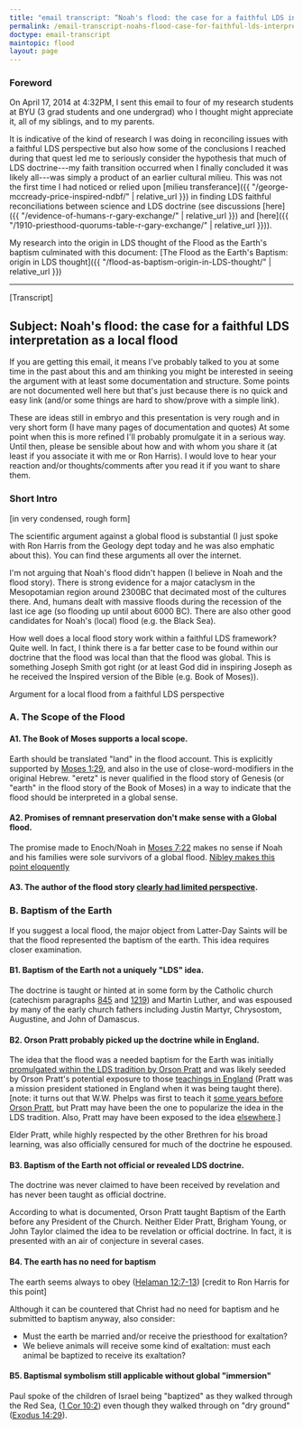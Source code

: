 ```yaml
---
title: "email transcript: “Noah's flood: the case for a faithful LDS interpretation as a local flood”"
permalink: /email-transcript-noahs-flood-case-for-faithful-lds-interpretation/
doctype: email-transcript
maintopic: flood
layout: page
---
```


### Foreword

On April 17, 2014 at 4:32PM, I sent this email to four of my research students at BYU (3 grad students and one undergrad) who I thought might appreciate it, all of my siblings, and to my parents.

It is indicative of the kind of research I was doing in reconciling issues with a faithful LDS perspective but also how some of the conclusions I reached during that quest led me to seriously consider the hypothesis that much of LDS doctrine---my faith transition occurred when I finally concluded it was likely all---was simply a product of an earlier cultural milieu.  This was not the first time I had noticed or relied upon [milieu transferance]({{ "/george-mccready-price-inspired-ndbf/" | relative_url }}) in finding LDS faithful reconciliations between science and LDS doctrine (see discussions [here]({{ "/evidence-of-humans-r-gary-exchange/" | relative_url }}) and [here]({{ "/1910-priesthood-quorums-table-r-gary-exchange/" | relative_url }})).

My research into the origin in LDS thought of the Flood as the Earth's baptism
culminated with this document:  [The Flood as the Earth's Baptism: origin in LDS thought]({{ "/flood-as-baptism-origin-in-LDS-thought/" | relative_url }})


---

[Transcript]

## Subject: Noah's flood: the case for a faithful LDS interpretation as a local flood

If you are getting this email, it means I've probably talked to you at some time in the past about this and am thinking you might be interested in seeing the argument with at least some documentation and structure.  Some points are not documented well here but that's just because there is no quick and easy link (and/or some things are hard to show/prove with a simple link).

These are ideas still in embryo and this presentation is very rough and in very short form (I have many pages of documentation and quotes)  At some point when this is more refined I'll probably promulgate it in a serious way.  Until then, please be sensible about how and with whom you share it (at least if you associate it with me or Ron Harris).  I would love to hear your reaction and/or thoughts/comments after you read it if you want to share them.

### Short Intro

[in very condensed, rough form]

The scientific argument against a global flood is substantial (I just spoke with Ron Harris from the Geology dept today and he was also emphatic about this).  You can find these arguments all over the internet.  

I'm not arguing that Noah's flood didn't happen (I believe in Noah and the flood story).  There is strong evidence for a major cataclysm in the Mesopotamian region around 2300BC that decimated most of the cultures there.  And, humans dealt with massive floods during the recession of the last ice age (so flooding up until about 6000 BC).  There are also other good candidates for Noah's (local) flood (e.g. the Black Sea).

How well does a local flood story work within a faithful LDS framework?  Quite well.  In fact, I think there is a far better case to be found within our doctrine that the flood was local than that the flood was global.  This is something Joseph Smith got right (or at least God did in inspiring Joseph as he received the Inspired version of the Bible (e.g. Book of Moses)).

Argument for a local flood from a faithful LDS perspective

### A. The Scope of the Flood

#### A1. The Book of Moses supports a local scope.

Earth should be translated "land" in the flood account.  This is explicitly supported by [Moses 1:29](https://www.churchofjesuschrist.org/study/scriptures/pgp/moses/1.29?lang=eng), and also in the use of close-word-modifiers in the original Hebrew.  "eretz" is never qualified in the flood story of Genesis (or "earth" in the flood story of the Book of Moses) in a way to indicate that the flood should be interpreted in a global sense.

#### A2. Promises of remnant preservation don't make sense with a Global flood.

The promise made to Enoch/Noah in [Moses 7:22](https://www.lds.org/scriptures/pgp/moses/7.22?lang=eng) makes no sense if Noah and his families were sole survivors of a global flood.  [Nibley makes this point eloquently](http://maxwellinstitute.byu.edu/publications/transcripts/I00073-Before_Adam.html)

#### A3. The author of the flood story [clearly had limited perspective](http://scottwoodward.org/flood_noahspointofview.html).

### B. Baptism of the Earth

If you suggest a local flood, the major object from Latter-Day Saints will be that the flood represented the baptism of the earth.  This idea requires closer examination.

#### B1. Baptism of the Earth not a uniquely "LDS" idea.

The doctrine is taught or hinted at in some form by the Catholic church (catechism paragraphs [845](http://www.scborromeo.org/ccc/para/845.htm) and [1219](http://www.scborromeo.org/ccc/para/1219.htm)) and Martin Luther, and was espoused by many of the early church fathers including Justin Martyr, Chrysostom, Augustine, and John of Damascus.

#### B2. Orson Pratt probably picked up the doctrine while in England.

The idea that the flood was a needed baptism for the Earth was initially [promulgated within the LDS tradition by Orson Pratt](https://archive.org/details/waterbaptismorso00prat) and was likely seeded by Orson Pratt's potential exposure to those [teachings in England](http://anglicanhistory.org/england/misc/evans_dove1848.html) (Pratt was a mission president stationed in England when it was being taught there). [note: it turns out that W.W. Phelps was first to teach it [some years before Orson Pratt](https://rsc.byu.edu/let-us-reason-together/was-noahs-flood-baptism-earth), but Pratt may have been the one to popularize the idea in the LDS tradition.  Also, Pratt may have been exposed to the idea [elsewhere](https://faenrandir.github.io/a_careful_examination/flood-as-baptism-origin-in-LDS-thought/).]

Elder Pratt, while highly respected by the other Brethren for his broad learning, was also officially censured for much of the doctrine he espoused.

#### B3. Baptism of the Earth not official or revealed LDS doctrine.

The doctrine was never claimed to have been received by revelation and has never been taught as official doctrine.

According to what is documented, Orson Pratt taught Baptism of the Earth before any President of the Church.  Neither Elder Pratt, Brigham Young, or John Taylor claimed the idea to be revelation or official doctrine.  In fact, it is  presented with an air of conjecture in several cases.

#### B4. The earth has no need for baptism

The earth seems always to obey ([Helaman 12:7-13](https://www.lds.org/scriptures/bofm/hel/12.7-13?lang=eng)) [credit to Ron Harris for this point]

Although it can be countered that Christ had no need for baptism and he submitted to baptism anyway, also consider:

* Must the earth be married and/or receive the priesthood for exaltation?
* We believe animals will receive some kind of exaltation: must each animal be baptized to receive its exaltation?

#### B5. Baptismal symbolism still applicable without global "immersion"

Paul spoke of the children of Israel being "baptized" as they walked through the Red Sea,  ([1 Cor 10:2](https://www.lds.org/scriptures/nt/1-cor/10.2?lang=eng)) even though they walked through on "dry ground" ([Exodus 14:29](https://www.lds.org/scriptures/ot/ex/14.29?lang=eng)).
